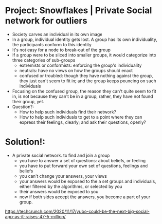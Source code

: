 # Project: Snowflakes | Private Social network for outliers
- Society carves an individual in its own image
- In a group, individual identity gets lost. A group has its own individuality, the participants conform to this identity
- It's not easy for a node to break-out of the group
- If a group were to be sliced into smaller groups, it would categorize into three categories of sub-groups
  - extremists or conformists: enforcing the group's individuality
  - neutrals: have no views on how the groups should enact
  - confused or troubled: though they have nothing against the group, they just can't seem to fit in; and the group keeps pouncing on such individuals
- Focusing on the confused group, the reason they can't quite seem to fit in, is not because they can't be in a group, rather, they have not found their group, yet.
- Question?: 
  - How to help such individuals find their network?
  - How  to help such individuals to get to a point where they can express their feelings, clearly; and ask their questions, openly?

# Solution!:
- A private social network. to find and join a group
  - you have to answer a set of questions: about beliefs, or feeling
  - you have to put forward your own set of questions, feelings and beliefs
  - you can't change your answers, your views
  - your answers would be exposed to the a set groups and individuals, either filtered by the algorithms, or selected by you
  - their answers would be exposed to you
  - now if both sides accept the answers, you become a part of your group.

https://techcrunch.com/2020/11/17/yubo-could-be-the-next-big-social-app-as-it-raises-47-5-million/

